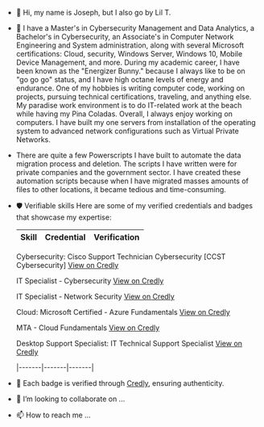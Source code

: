 - 👋 Hi, my name is Joseph, but I also go by Lil T.
- 👀 I have a Master's in Cybersecurity Management and Data Analytics, a Bachelor's in Cybersecurity, an Associate's in Computer Network Engineering and System administration, along with 
several Microsoft certifications: Cloud, security, Windows Server, Windows 10, Mobile Device Management, and more. During my academic career, I have been known as the "Energizer Bunny."
because I always like to be on "go go go" status, and I have high octane levels of energy and endurance. One of my hobbies is writing computer code, working on projects, pursuing technical certifications, traveling, and anything else. My paradise work environment is to do IT-related work at the beach while having my Pina Coladas. Overall, I always enjoy working on computers. I have built my one servers from installation of the operating system to advanced network configurations such as Virtual Private Networks.
- There are quite a few Powerscripts I have built to automate the data migration process and deletion. The scripts I have written were for private companies and the  government sector. I have created these automation scripts because when I have migrated masses amounts of files to other locations, it became tedious and time-consuming.

- 🛡️ Verifiable skills
  Here are some of my verified credentials and badges that showcase my expertise:

  | Skill | Credential | Verification|
  |-------|------------|-------------|
  Cybersecurity:
  Cisco Support Technician Cybersecurity [CCST Cybersecurity]
  [View on Credly](https://www.credly.com/badges/9392f6e9-9379-4aa0-a7e8-4509aacd005f/public_url)

  IT Specialist - Cybersecurity
  [View on Credly](https://www.credly.com/badges/b3207f25-09a6-4a26-9eda-2bb5d39fcc38/public_url)
  
  IT Specialist - Network Security
  [View on Credly](https://www.credly.com/badges/7abb7c5f-0f2c-4607-9938-5db986f7b96f/public_url)

  Cloud:
  Microsoft Certified - Azure Fundamentals
  [View on Credly](https://www.credly.com/badges/d477577a-dc5e-46dc-8dbd-7be25b5a33ce/public_url)

  MTA - Cloud Fundamentals
  [View on Credly](https://www.credly.com/badges/0bbeec6d-9645-4ee8-9e16-a4b1954b113e/public_url)

  Desktop Support Specialist:
  IT Technical Support Specialist
  [View on Credly](https://www.credly.com/badges/d522beaa-e454-4293-91ad-782278962ac2/public_url)

  |-------|-------|-------|
  
- 🎯 Each badge is verified through [Credly](https://www.credly.com/), ensuring authenticity.
- 💞️ I’m looking to collaborate on ...
- 📫 How to reach me ...

<!---
LilTitanium/LilTitanium is a ✨ special ✨ repository because its `README.md` (this file) appears on your GitHub profile.
You can click the Preview link to take a look at your changes.
--->
